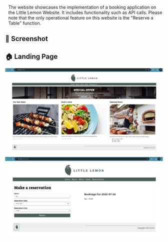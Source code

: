 <p style="text-align: left; margin-left: 10px;">The website showcases the implementation of a booking application on the Little Lemon Website. It includes functionality such as API calls.
Please note that the only operational feature on this website is the "Reserve a Table" function.
</p>

## 📸 Screenshot
## 🏠 Landing Page
![Landing Page](restaurant/static/img/landingPage.jpg)


![Booking System Screenshot](restaurant/static/img/ssBS.jpg)
